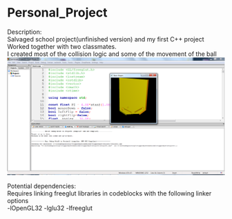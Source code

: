 # Personal_Project

Description: <br />
Salvaged school project(unfinished version) and my first C++ project <br />
Worked together with two classmates.<br />
I created most of the collision logic and some of the movement of the ball <br />
![My image](https://github.com/nickedname/Pinball-Project/blob/master/Images/pinballImage.png )

Potential dependencies: <br />
Requires linking freeglut libraries in codeblocks with the following linker options <br />
-lOpenGL32 -lglu32 -lfreeglut <br />
